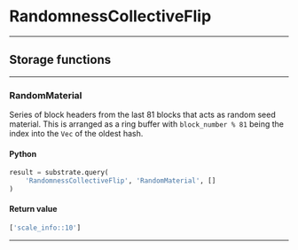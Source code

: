 
# RandomnessCollectiveFlip

---------
## Storage functions

---------
### RandomMaterial
 Series of block headers from the last 81 blocks that acts as random seed material. This
 is arranged as a ring buffer with `block_number % 81` being the index into the `Vec` of
 the oldest hash.

#### Python
```python
result = substrate.query(
    'RandomnessCollectiveFlip', 'RandomMaterial', []
)
```

#### Return value
```python
['scale_info::10']
```
---------